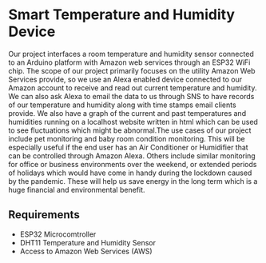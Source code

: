 Smart Temperature and Humidity Device
=============

Our project interfaces a room temperature and humidity sensor connected to an Arduino platform with Amazon web services through an ESP32 WiFi chip. The scope of our project primarily focuses on the utility Amazon Web Services provide, so we use an Alexa enabled device connected to our Amazon account to receive and read out current temperature and humidity. We can also ask Alexa to email the data to us through SNS to have records of our temperature and humidity along with time stamps email clients provide. We also have a graph of the current and past temperatures and humidities running on a localhost website written in html which can be used to see fluctuations which might be abnormal.The use cases of our project include pet monitoring and baby room condition monitoring. This will be especially useful if the end user has an Air Conditioner or Humidifier that can be controlled through Amazon Alexa. Others include similar monitoring for office or business environments over the weekend, or extended periods of holidays which would have come in handy during the lockdown caused by the pandemic. These will help us save energy in the long term which is a huge financial and environmental benefit.


Requirements
---------------
* ESP32 Microcomtroller
* DHT11 Temperature and Humidity Sensor
* Access to Amazon Web Services (AWS)
